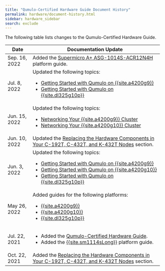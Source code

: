 ```yaml
---
title: "Qumulo-Certified Hardware Guide Document History"
permalink: hardware/document-history.html
sidebar: hardware_sidebar
search: exclude
---
```


The following table lists changes to the Qumulo-Certified Hardware Guide.

<table>
  <thead>
    <tr>
      <th>Date</th>
      <th>Documentation Update</th>
    </tr>
  </thead>
  <tbody>
    <tr>
      <td>Sep. 16, 2022</td>
      <td>Added the <a href="/hardware/supermicro-a-plus-asg-1014s-acr12n4h">Supermicro A+ ASG-1014S-ACR12N4H</a> platform guide.</td>
    </tr>
    <tr>
      <td>Jul. 8, 2022</td>
      <td>Updated the following topics:
         <ul>
           <li><a href="/hardware/hpe-apollo-4200-gen9/getting-started.html">Getting Started with Qumulo on {{site.a4200g9}}</a></li>
           <li><a href="/hardware/hpe-dl325-gen10-plus/getting-started.html">Getting Started with Qumulo on {{site.dl325g10p}}</a></li>
         </ul>
      </td>
    </tr>
    <tr>
      <td>Jun. 15, 2022</td>
      <td>Updated the following topics:
         <ul>
           <li><a href="/hardware/hpe-apollo-4200-gen9/networking-cluster.html">Networking Your {{site.a4200g9}} Cluster</a></li>
           <li><a href="/hardware/hpe-apollo-4200-gen10/networking-cluster.html">Networking Your {{site.a4200g10}} Cluster</a></li>
         </ul>
      </td>
    </tr>
    <tr>
      <td>Jun. 10, 2022</td>
      <td>Updated the <a href="/hardware/c-192t-c-432t-k-432t/replacing-hardware-components.html">Replacing the Hardware Components in Your C-192T, C-432T, and K-432T Nodes</a> section.</td>
    </tr>
    <tr>
      <td>Jun. 3, 2022</td>
      <td>Updated the following topics:
         <ul>
           <li><a href="/hardware/hpe-apollo-4200-gen9/getting-started.html">Getting Started with Qumulo on {{site.a4200g9}}</a></li>
           <li><a href="/hardware/hpe-apollo-4200-gen10/getting-started.html">Getting Started with Qumulo on {{site.a4200g10}}</a></li>
           <li><a href="/hardware/hpe-dl325-gen10-plus/getting-started.html">Getting Started with Qumulo on {{site.dl325g10p}}</a></li>
         </ul>
      </td>
    </tr>
    <tr>
      <td>May 26, 2022</td>
      <td>Added guides for the following platforms:
         <ul>
           <li><a href="/hardware/hpe-apollo-4200-gen9/getting-started.html">{{site.a4200g9}}</a></li>
           <li><a href="/hardware/hpe-apollo-4200-gen10/getting-started.html">{{site.a4200g10}}</a></li>
           <li><a href="/hardware/hpe-dl325-gen10-plus/getting-started.html">{{site.dl325g10p}}</a></li>
         </ul>
      </td>
    </tr>
    <tr>
      <td>Jul. 22, 2021</td>
      <td>
        <ul>
          <li>Added the <a href="/hardware/">Qumulo-Certified Hardware Guide</a>.</li>
          <li>Added the <a href="/hardware/supermicro-a-plus-wio-1114s-wn10rt">{{site.sm1114sLong}}</a> platform guide.</li>
        </ul>
      </td>
    </tr>
    <tr>
      <td>Oct. 22, 2021</td>
      <td>Added the <a href="/hardware/c-192t-c-432t-k-432t/replacing-hardware-components.html">Replacing the Hardware Components in Your C-192T, C-432T, and K-432T Nodes</a> section.</td>
    </tr>
  </tbody>
</table>
